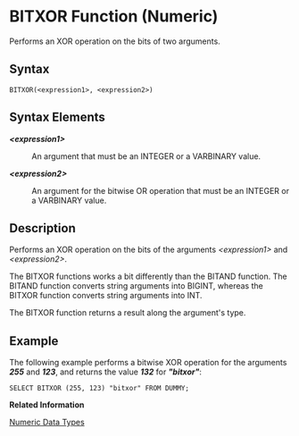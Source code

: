 <!-- loiobab52a76fde24045bce31993aa3b3c82 -->

# BITXOR Function \(Numeric\)

Performs an XOR operation on the bits of two arguments.



## Syntax

```
BITXOR(<expression1>, <expression2>)
```



## Syntax Elements


<dl>
<dt><b>

*<expression1\>*

</b></dt>
<dd>

An argument that must be an INTEGER or a VARBINARY value.



</dd><dt><b>

*<expression2\>*

</b></dt>
<dd>

An argument for the bitwise OR operation that must be an INTEGER or a VARBINARY value.



</dd>
</dl>



## Description

Performs an XOR operation on the bits of the arguments *<expression1\>* and *<expression2\>*.

The BITXOR functions works a bit differently than the BITAND function. The BITAND function converts string arguments into BIGINT, whereas the BITXOR function converts string arguments into INT.

The BITXOR function returns a result along the argument's type.



## Example

The following example performs a bitwise XOR operation for the arguments ***255*** and ***123***, and returns the value ***132*** for ***"bitxor"***:

```
SELECT BITXOR (255, 123) "bitxor" FROM DUMMY;
```

**Related Information**  


[Numeric Data Types](../numeric-data-types-4ee2f26.md "Numeric data types are used to store numeric information.")

